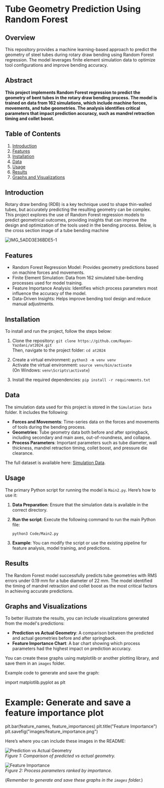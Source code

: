 # Tube Geometry Prediction Using Random Forest

## Overview

This repository provides a machine learning-based approach to predict the geometry of steel tubes during rotary draw bending using Random Forest regression. The model leverages finite element simulation data to optimize tool configurations and improve bending accuracy.

## Abstract

**This project implements Random Forest regression to predict the geometry of bent tubes in the rotary draw bending process. The model is trained on data from 162 simulations, which include machine forces, movements, and tube geometries. The analysis identifies critical parameters that impact prediction accuracy, such as mandrel retraction timing and collet boost.**

## Table of Contents

1. [Introduction](#introduction)
2. [Features](#features)
3. [Installation](#installation)
4. [Data](#data)
5. [Usage](#usage)
6. [Results](#results)
7. [Graphs and Visualizations](#graphs-and-visualizations)

## Introduction

Rotary draw bending (RDB) is a key technique used to shape thin-walled tubes, but accurately predicting the resulting geometry can be complex. This project explores the use of Random Forest regression models to predict geometrical outcomes, providing insights that can improve the design and optimization of the tools used in the bending process. Below, is the cross section image of a tube bending machine

![IMG_5ADD3E36BDE5-1](https://github.com/user-attachments/assets/3c2a7ddd-b378-4602-ac1d-36ac7af87a9f)


## Features

- Random Forest Regression Model: Provides geometry predictions based on machine forces and movements.
- Finite Element Simulation: Data from 162 simulated tube-bending processes used for model training.
- Feature Importance Analysis: Identifies which process parameters most influence the accuracy of the model.
- Data-Driven Insights: Helps improve bending tool design and reduce manual adjustments.

## Installation

To install and run the project, follow the steps below:

1. Clone the repository: `git clone https://github.com/Rayan-Yazdani/at2024.git`  
   Then, navigate to the project folder: `cd at2024`

2. Create a virtual environment: `python3 -m venv venv`  
   Activate the virtual environment: `source venv/bin/activate`  
   (On Windows: `venv\Scripts\activate`)

3. Install the required dependencies: `pip install -r requirements.txt`

## Data

The simulation data used for this project is stored in the `Simulation Data` folder. It includes the following:

- **Forces and Movements**: Time-series data on the forces and movements of tools during the bending process.
- **Geometries**: Tube geometry data both before and after springback, including secondary and main axes, out-of-roundness, and collapse.
- **Process Parameters**: Important parameters such as tube diameter, wall thickness, mandrel retraction timing, collet boost, and pressure die clearance.

The full dataset is available here: [Simulation Data](Simulation%20Data/).

## Usage

The primary Python script for running the model is `Main2.py`. Here’s how to use it:

1. **Data Preparation**: Ensure that the simulation data is available in the correct directory.
2. **Run the script**: Execute the following command to run the main Python file:
   
   `python3 Code/Main2.py`

3. **Example**: You can modify the script or use the existing pipeline for feature analysis, model training, and predictions.

## Results

The Random Forest model successfully predicts tube geometries with RMS errors under 0.19 mm for a tube diameter of 22 mm. The model identified the timing of mandrel retraction and collet boost as the most critical factors in achieving accurate predictions.

## Graphs and Visualizations

To better illustrate the results, you can include visualizations generated from the model's predictions:

- **Prediction vs Actual Geometry**: A comparison between the predicted and actual geometries before and after springback.
- **Feature Importance Chart**: A bar chart showing which process parameters had the highest impact on prediction accuracy.

You can create these graphs using matplotlib or another plotting library, and save them in an `images` folder.

Example code to generate and save the graph:

import matplotlib.pyplot as plt

# Example: Generate and save a feature importance plot
plt.bar(feature_names, feature_importances)
plt.title("Feature Importance")
plt.savefig("images/feature_importance.png")

Here’s where you can include these images in the README:

![Prediction vs Actual Geometry](images/prediction_vs_actual.png)  
*Figure 1: Comparison of predicted vs actual geometry.*

![Feature Importance](images/feature_importance.png)  
*Figure 2: Process parameters ranked by importance.*

(*Remember to generate and save these graphs in the `images` folder.*)


